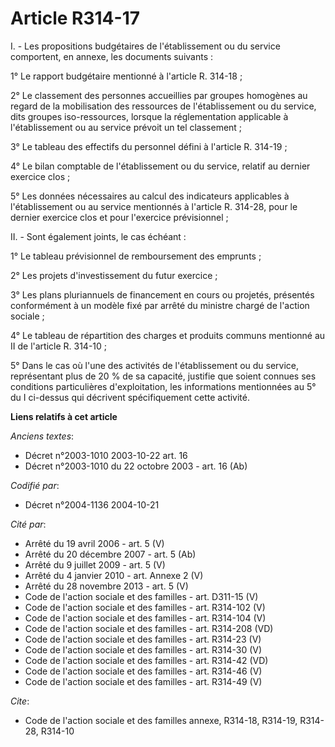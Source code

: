 # Article R314-17

I. - Les propositions budgétaires de l'établissement ou du service comportent, en annexe, les documents suivants :

1° Le rapport budgétaire mentionné à l'article R. 314-18 ;

2° Le classement des personnes accueillies par groupes homogènes au regard de la mobilisation des ressources de
l'établissement ou du service, dits groupes iso-ressources, lorsque la réglementation applicable à l'établissement ou au
service prévoit un tel classement ;

3° Le tableau des effectifs du personnel défini à l'article R. 314-19 ;

4° Le bilan comptable de l'établissement ou du service, relatif au dernier exercice clos ;

5° Les données nécessaires au calcul des indicateurs applicables à l'établissement ou au service mentionnés à l'article R.
314-28, pour le dernier exercice clos et pour l'exercice prévisionnel ;

II. - Sont également joints, le cas échéant :

1° Le tableau prévisionnel de remboursement des emprunts ;

2° Les projets d'investissement du futur exercice ;

3° Les plans pluriannuels de financement en cours ou projetés, présentés conformément à un modèle fixé par arrêté du ministre
chargé de l'action sociale ;

4° Le tableau de répartition des charges et produits communs mentionné au II de l'article R. 314-10 ;

5° Dans le cas où l'une des activités de l'établissement ou du service, représentant plus de 20 % de sa capacité, justifie
que soient connues ses conditions particulières d'exploitation, les informations mentionnées au 5° du I ci-dessus qui
décrivent spécifiquement cette activité.

**Liens relatifs à cet article**

_Anciens textes_:

  - Décret n°2003-1010 2003-10-22 art. 16
  - Décret n°2003-1010 du 22 octobre 2003 - art. 16 (Ab)

_Codifié par_:

  - Décret n°2004-1136 2004-10-21

_Cité par_:

  - Arrêté du 19 avril 2006 - art. 5 (V)
  - Arrêté du 20 décembre 2007 - art. 5 (Ab)
  - Arrêté du 9 juillet 2009 - art. 5 (V)
  - Arrêté du 4 janvier 2010 - art. Annexe 2 (V)
  - Arrêté du 28 novembre 2013 - art. 5 (V)
  - Code de l'action sociale et des familles - art. D311-15 (V)
  - Code de l'action sociale et des familles - art. R314-102 (V)
  - Code de l'action sociale et des familles - art. R314-104 (V)
  - Code de l'action sociale et des familles - art. R314-208 (VD)
  - Code de l'action sociale et des familles - art. R314-23 (V)
  - Code de l'action sociale et des familles - art. R314-30 (V)
  - Code de l'action sociale et des familles - art. R314-42 (VD)
  - Code de l'action sociale et des familles - art. R314-46 (V)
  - Code de l'action sociale et des familles - art. R314-49 (V)

_Cite_:

  - Code de l'action sociale et des familles annexe, R314-18, R314-19, R314-28, R314-10
